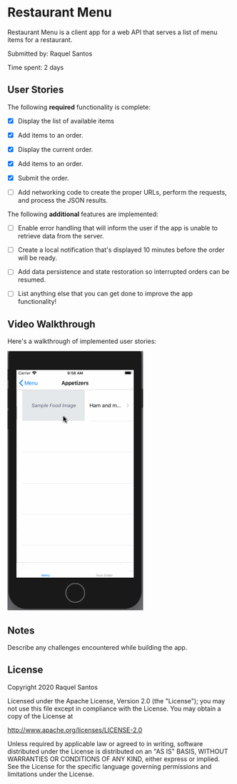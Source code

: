 # Restaurant Menu

Restaurant Menu is a client app for a web API that serves a list of menu items for a restaurant.

Submitted by: Raquel Santos

Time spent: 2 days

## User Stories

The following **required** functionality is complete:

* [x] Display the list of available items

* [x] Add items to an order.

* [x] Display the current order.

* [x] Add items to an order.

* [x] Submit the order.

* [ ] Add networking code to create the proper URLs, perform the requests, and process the JSON results.

The following **additional** features are implemented:

* [ ] Enable error handling that will inform the user if the app is unable to retrieve data from the server.

* [ ] Create a local notification that's displayed 10 minutes before the order will be ready.

* [ ] Add data persistence and state restoration so interrupted orders can be resumed.

* [ ] List anything else that you can get done to improve the app functionality!

## Video Walkthrough 

Here's a walkthrough of implemented user stories:

<img src='RestaurantMenuDemo.gif' title='Restaurant Menu animated demo' alt='Restaurant Menu animated demo' />

## Notes

Describe any challenges encountered while building the app.

## License

Copyright 2020 Raquel Santos

Licensed under the Apache License, Version 2.0 (the "License");
you may not use this file except in compliance with the License.
You may obtain a copy of the License at

http://www.apache.org/licenses/LICENSE-2.0

Unless required by applicable law or agreed to in writing, software
distributed under the License is distributed on an "AS IS" BASIS,
WITHOUT WARRANTIES OR CONDITIONS OF ANY KIND, either express or implied.
See the License for the specific language governing permissions and
limitations under the License.
